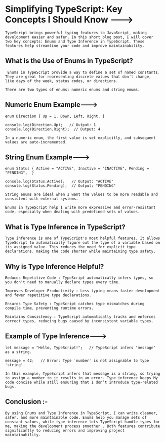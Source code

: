 
# Simplifying TypeScript: Key Concepts I Should Know --->

`TypeScript brings powerful typing features to JavaScript, making development easier and safer. In this short blog post, I will cover two key concepts: Enums and Type Inference in TypeScript. These features help streamline your code and improve maintainability.`

## What is the Use of Enums in TypeScript?

` Enums in TypeScript provide a way to define a set of named constants. They are great for representing discrete values that don’t change, like days of the week, status codes, or directions.`

`There are two types of enums: numeric enums and string enums.`

## Numeric Enum Example--->

` enum Direction {
  Up = 1,
  Down,
  Left,
  Right,
} `

`console.log(Direction.Up);   // Output: 1
console.log(Direction.Right);  // Output: 4`

`In a numeric enum, the first value is set explicitly, and subsequent values are auto-incremented.`

## String Enum Example--->

`enum Status {
  Active = "ACTIVE",
  Inactive = "INACTIVE",
  Pending = "PENDING", 
}`

`console.log(Status.Active);   // Output: "ACTIVE"
console.log(Status.Pending);  // Output: "PENDING"`

`String enums are ideal when I want the values to be more readable and consistent with external systems.`

`Enums in TypeScript help I write more expressive and error-resistant code, especially when dealing with predefined sets of values. `

## What is Type Inference in TypeScript?

 `Type inference is one of TypeScript's most helpful features. It allows TypeScript to automatically figure out the type of a variable based on its assigned value. This reduces the need for explicit type declarations, making the code shorter while maintaining type safety.`


## Why is Type Inference Helpful?

`Reduces Repetitive Code : TypeScript automatically infers types, so you don't need to manually declare types every time.`

`Improves Developer Productivity : Less typing means faster development and fewer repetitive type declarations.`

`Ensures Type Safety : TypeScript catches type mismatches during compile time, preventing runtime errors.`

`Maintains Consistency : TypeScript automatically tracks and enforces correct types, reducing bugs caused by inconsistent variable types.`

## Example of Type Inference--->

`let message = "Hello, TypeScript!";   // TypeScript infers 'message' as a string.`

`message = 42;   // Error: Type 'number' is not assignable to type 'string'.`

`In this example, TypeScript infers that message is a string, so trying to assign a number to it results in an error. Type inference keeps My code concise while still ensuring that I don’t introduce type-related bugs.`

## Conclusion :-
 `By using Enums and Type Inference in TypeScript, I can write cleaner, safer, and more maintainable code. Enums help you manage sets of constant values, while type inference lets TypeScript handle types for me, making the development process smoother . Both features contribute significantly to reducing errors and improving project maintainability.`